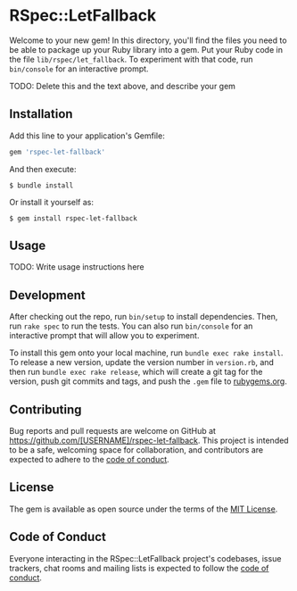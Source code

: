 # RSpec::LetFallback

Welcome to your new gem! In this directory, you'll find the files you need to be able to package up your Ruby library into a gem. Put your Ruby code in the file `lib/rspec/let_fallback`. To experiment with that code, run `bin/console` for an interactive prompt.

TODO: Delete this and the text above, and describe your gem

## Installation

Add this line to your application's Gemfile:

```ruby
gem 'rspec-let-fallback'
```

And then execute:

    $ bundle install

Or install it yourself as:

    $ gem install rspec-let-fallback

## Usage

TODO: Write usage instructions here

## Development

After checking out the repo, run `bin/setup` to install dependencies. Then, run `rake spec` to run the tests. You can also run `bin/console` for an interactive prompt that will allow you to experiment.

To install this gem onto your local machine, run `bundle exec rake install`. To release a new version, update the version number in `version.rb`, and then run `bundle exec rake release`, which will create a git tag for the version, push git commits and tags, and push the `.gem` file to [rubygems.org](https://rubygems.org).

## Contributing

Bug reports and pull requests are welcome on GitHub at https://github.com/[USERNAME]/rspec-let-fallback. This project is intended to be a safe, welcoming space for collaboration, and contributors are expected to adhere to the [code of conduct](https://github.com/[USERNAME]/rspec-let-fallback/blob/master/CODE_OF_CONDUCT.md).


## License

The gem is available as open source under the terms of the [MIT License](https://opensource.org/licenses/MIT).

## Code of Conduct

Everyone interacting in the RSpec::LetFallback project's codebases, issue trackers, chat rooms and mailing lists is expected to follow the [code of conduct](https://github.com/[USERNAME]/rspec-let-fallback/blob/master/CODE_OF_CONDUCT.md).

